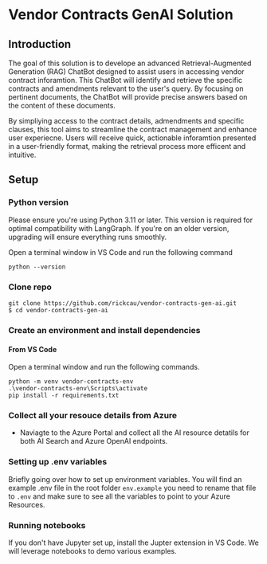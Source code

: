 # Vendor Contracts GenAI Solution

## Introduction

The goal of this solution is to develope an advanced Retrieval-Augmented Generation (RAG) ChatBot designed to assist users in accessing vendor contract inforamtion.  This ChatBot will identify and retrieve the specific contracts and amendments relevant to the user's query.  By focusing on pertinent documents, the ChatBot will provide precise answers based on the content of these documents.

By simpliying access to the contract details, admendments and specific clauses, this tool aims to streamline the contract management and enhance user experiecne.  Users will receive quick, actionable inforamtion presented in a user-friendly format, making the retrieval process more efficent and intuitive.

## Setup

### Python version

Please ensure you're using Python 3.11 or later. 
This version is required for optimal compatibility with LangGraph. If you're on an older version, 
upgrading will ensure everything runs smoothly.

Open a terminal window in VS Code and run the following command

```
python --version
```

### Clone repo
```
git clone https://github.com/rickcau/vendor-contracts-gen-ai.git
$ cd vendor-contracts-gen-ai
```

### Create an environment and install dependencies
#### From VS Code
Open a terminal window and run the following commands.

```
python -m venv vendor-contracts-env
.\vendor-contracts-env\Scripts\activate
pip install -r requirements.txt
```

### Collect all your resouce details from Azure
* Naviagte to the Azure Portal and collect all the AI resource detatils for both AI Search and Azure OpenAI endpoints.

### Setting up .env variables
Briefly going over how to set up environment variables. You will find an example .env file in the root folder `env.example` you need to rename that file
to `.env` and make sure to see all the variables to point to your Azure Resources.

### Running notebooks
If you don't have Jupyter set up, install the Jupter extension in VS Code.  We will leverage notebooks to demo various examples.


